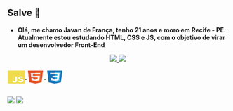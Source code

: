 ## Salve 👊

 - **Olá, me chamo Javan de França, tenho 21 anos e moro em Recife - PE. Atualmente estou estudando HTML, CSS e JS, com o objetivo de virar um desenvolvedor Front-End**
<div align="center">
  <a href="https://github.com/JavanFA">
  <img height="180em" src="https://github-readme-stats.vercel.app/api?username=JavanFA&show_icons=true&theme=dark&include_all_commits=true&count_private=true"/>
  <img height="180em" src="https://github-readme-stats.vercel.app/api/top-langs/?username=JavanFA&layout=compact&langs_count=7&theme=dark"/>
</div>

<div style="display: inline_block"><br>
  <img align="center" alt="Js" height="30" width="40" src="https://raw.githubusercontent.com/devicons/devicon/master/icons/javascript/javascript-plain.svg">
  <img align="center" alt="HTML" height="30" width="40" src="https://raw.githubusercontent.com/devicons/devicon/master/icons/html5/html5-original.svg">
  <img align="center" alt="CSS" height="30" width="40" src="https://raw.githubusercontent.com/devicons/devicon/master/icons/css3/css3-original.svg">
 </div>
 
##

<div> 
  <a href="https://instagram.com/javan.franca18" target="_blank" rel="external"><img src="https://img.shields.io/badge/-Instagram-%23E4405F?style=for-the-badge&logo=instagram&logoColor=white" target="_blank"></a>
 <a href = "mailto:javan.franca18@gmail.com"><img src="https://img.shields.io/badge/-Gmail-%23333?style=for-the-badge&logo=gmail&logoColor=white" target="_blank"></a>
 

 
 </div>
